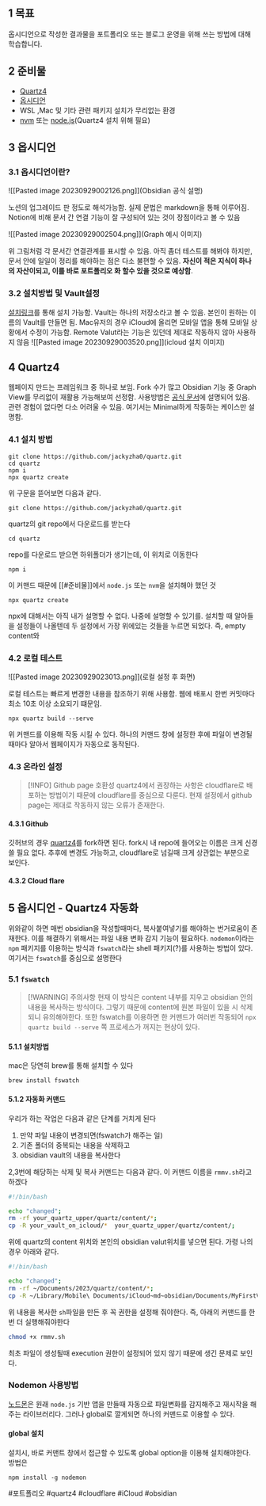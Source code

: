 
## 1 목표
옵시디언으로 작성한 결과물을 포트폴리오 또는 블로그 운영을 위해 쓰는 방법에 대해 학습합니다.

## 2 준비물
- [Quartz4](https://quartz.jzhao.xyz/)
- [옵시디언](https://obsidian.md/)
- WSL ,Mac 및 기타 관련 패키지 설치가 무리없는 환경
- [nvm](https://www.freecodecamp.org/news/node-version-manager-nvm-install-guide/) 또는 [node.js](https://nodejs.org/en)(Quartz4 설치 위해 필요)

## 3 옵시디언

### 3.1 옵시디언이란?
![[Pasted image 20230929002126.png]](Obsidian 공식 설명)

노션의 업그레이드 판 정도로 해석가능함. 실제 문법은 markdown을 통해 이루어짐. Notion에 비해 문서 간 연결 기능이 잘 구성되어 있는 것이 장점이라고 볼 수 있음

![[Pasted image 20230929002504.png]](Graph 예시 이미지)

위 그림처럼 각 문서간 연결관계를 표시할 수 있음. 아직 좀더 테스트를 해봐야 하지만, 문서 안에 일일이 정리를 해야하는 점은 다소 불편할 수 있음. **자신이 적은 지식이 하나의 자산이되고, 이를 바로 포트폴리오 화 할수 있을 것으로 예상함**.
### 3.2 설치방법 및 Vault설정
[설치링크](https://obsidian.md/download)를 통해 설치 가능함. Vault는 하나의 저장소라고 볼 수 있음. 본인이 원하는 이름의 Vault를 만들면 됨. Mac유저의 경우 iCloud에 올리면 모바일 앱을 통해 모바일 상황에서 수정이 가능함. Remote Valut라는 기능은 있던데 제대로 작동하지 않아 사용하지 않음
![[Pasted image 20230929003520.png]](icloud 설치 이미지)


## 4 Quartz4
웹페이지 만드는 프레임워크 중 하나로 보임. Fork 수가 많고 Obsidian 기능 중 Graph View를 무리없이 재활용 가능해보여 선정함. 사용방법은 [공식 문서](https://quartz.jzhao.xyz/)에 설명되어 있음. 관련 경험이 없다면 다소 어려울 수 있음. 여기서는 Minimal하게 작동하는 케이스만 설명함.

### 4.1 설치 방법
```shell
git clone https://github.com/jackyzha0/quartz.git
cd quartz
npm i
npx quartz create
```
위 구문을 뜯어보면 다음과 같다.
```shell
git clone https://github.com/jackyzha0/quartz.git
```
quartz의 git repo에서 다운로드를 받는다

```shell
cd quartz
```
repo를 다운로드 받으면 하위폴더가 생기는데, 이 위치로 이동한다

```shell
npm i
```
이 커맨드 때문에 [[#준비물]]에서 `node.js` 또는 `nvm`을 설치해야 했던 것

```shell
npx quartz create
```
npx에 대해서는 아직 내가 설명할 수 없다. 나중에 설명할 수 있기를. 설치할 때 알아들을 설정들이 나올텐데 두 설정에서 가장 위에있는 것들을 누르면 되었다. 즉, empty content와 
### 4.2 로컬 테스트
![[Pasted image 20230929023013.png]](로컬 설정 후 화면)

로컬 테스트는 빠르게 변경한 내용을 참조하기 위해 사용함. 웹에 배포시 한번 커밋마다 최소 10초 이상 소요되기 떄문임. 
```node
npx quartz build --serve
```
위 커맨드를 이용해 작동 시킬 수 있다. 하나의 커맨드 창에 설정한 후에 파일이 변경될때마다 알아서 웹페이지가 자동으로 동작된다.

### 4.3 온라인 설정
> [!INFO] Github page 호환성
> quartz4에서 권장하는 사항은 cloudflare로 배포하는 방법이기 때문에 cloudflare를 중심으로 다룬다. 현재 설정에서 github page는 제대로 작동하지 않는 오류가 존재한다.

#### 4.3.1 Github
깃허브의 경우 [quartz4](https://github.com/jackyzha0/quartz)를 fork하면 된다. fork시 내 repo에 들어오는 이름은 크게 신경 쓸 필요 없다. 추후에 변경도 가능하고, cloudflare로 넘길때 크게 상관없는 부분으로 보인다.

#### 4.3.2 Cloud flare
## 5 옵시디언 - Quartz4 자동화
위와같이 하면 매번 obsidian을 작성할때마다, 복사붙여넣기를 해야하는 번거로움이 존재한다. 이를 해결하기 위해서는 파일 내용 변화 감지 기능이 필요하다. `nodemon`이라는 `npm` 패키지를 이용하는 방식과 `fswatch`라는 shell 패키지(?)를 사용하는 방법이 있다. 여기서는 `fswatch`를 중심으로 설명한다

### 5.1 `fswatch`
> [!WARNING] 주의사항
> 현재 이 방식은 content 내부를 지우고 obsidian 안의 내용을 복사하는 방식이다. 그렇기 때문에 content에 원본 파일이 있을 시 삭제 되니 유의해야한다. 또한 fswatch를 이용하면 한 커맨드가 여러번 작동되어 `npx quartz build --serve` 쪽 프로세스가 꺼지는 현상이 있다.


#### 5.1.1 설치방법
mac은 당연히 brew를 통해 설치할 수 있다
```shell
brew install fswatch
```
#### 5.1.2 자동화 커맨드

우리가 하는 작업은 다음과 같은 단계를 거치게 된다

1. 만약 파일 내용이 변경되면(fswatch가 해주는 일)
2. 기존 폴더의 중복되는 내용을 삭제하고
3. obsidian vault의 내용을 복사한다

2,3번에 해당하는 삭제 및 복사 커맨드는 다음과 같다. 이 커맨드 이름을 `rmmv.sh`라고 하겠다
```bash
#!/bin/bash

echo "changed";
rm -rf your_quartz_upper/quartz/content/*;
cp -R your_vault_on_icloud/*  your_quartz_upper/quartz/content/;
```
위에 quartz의 content 위치와 본인의 obsidian valut위치를 넣으면 된다. 가령 나의 경우 아래와 같다.

```bash
#!/bin/bash

echo "changed";
rm -rf ~/Documents/2023/quartz/content/*;
cp -R ~/Library/Mobile\ Documents/iCloud~md~obsidian/Documents/MyFirstVault/*  ~/Documents/2023/quartz/content/;
```

위 내용을 복사한 `sh`파일을 만든 후 꼭 권한을 설정해 줘야한다. 즉, 아래의 커맨드를 한번 더 실행해줘야한다
```bash
chmod +x rmmv.sh
```
최초 파일이 생성될때 execution 권한이 설정되어 있지 않기 때문에 생긴 문제로 보인다.

### Nodemon 사용방법
[노드몬](https://www.npmjs.com/package/nodemon)은 원래 `node.js` 기반 앱을 만들때 자동으로 파일변화를 감지해주고 재시작을 해주는 라이브러리다. 그러나 global로 깔게되면 하나의 커맨드로 이용할 수 있다. 

#### global 설치
설치시, 바로 커맨트 창에서 접근할 수 있도록 global option을 이용해 설치해야한다. 방법은
```node
npm install -g nodemon
```




#포트폴리오 #quartz4 #cloudflare #iCloud #obsidian
